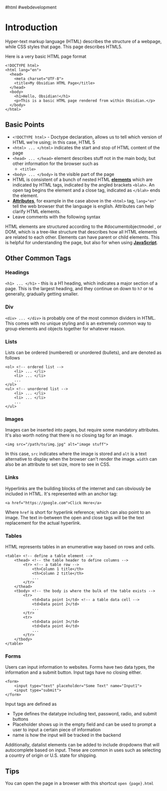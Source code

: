 #html #webdevelopment
# Introduction

Hyper-text markup language (HTML) describes the structure of a webpage, while CSS styles that page. This page describes HTML5.

Here is a very basic HTML page format

```
<!DOCTYPE html>
<html lang="en">
  <head>
    <meta charset="UTF-8">
    <title>My Obsidian HTML Page</title>
  </head>
  <body>
    <h1>Hello, Obsidian!</h1>
    <p>This is a basic HTML page rendered from within Obsidian.</p>
  </body>
</html>
```

## Basic Points

* `<!DOCTYPE html>` - Doctype declaration, allows us to tell which version of HTML we're using; in this case, HTML 5
* `<html> ... </html>` indicates the start and stop of HTML content of the page
* `<head> ... </head>` element describes stuff not in the main body, but other information for the browser such as
	* `<title>`
* `<body> ... </body>` is the visible part of the page
* HTML is consistent of a bunch of nested HTML <b><u>elements</u></b> which are indicated by HTML tags, indicated by the angled brackets `<blah>`. An open tag begins the element and a close tag, indicated as `</blah>` ends the element. 
* <b><u>Attributes</u></b>, for example in the case above in the `<html>` tag, `lang="en"` tell the web browser that the language is english. Attributes can help clarify HTML elements.
* Leave comments with the following syntax <!-- I'm a comment -->

HTML elements are structured according to the #documentobjectmodel , or DOM, which is a tree-like structure that describes how all HTML elements are related to each other. Elements can have parent or child elements. This is helpful for understanding the page, but also for when using <b><u>JavaScript</u></b>. 

## Other Common Tags

### Headings 
`<h1> ... </h1>` - this is a H1 heading, which indicates a major section of a page. This is the largest heading, and they continue on down to `h7` or `h6` generally, gradually getting smaller.

### Div
`<div> ... </div>` is probably one of the most common dividers in HTML. This comes with no unique styling and is an extremely common way to group elements and objects together for whatever reason.

### Lists
Lists can be ordered (numbered) or unordered (bullets), and are denoted as follows

```
<ol> <!-- ordered list -->
	<li> ... </li>
	<li> ... </li>
	...
</ol>
<ul> <!-- unordered list -->
	<li> ... </li>
	<li> ... </li>
	...
</ul>
```

### Images
Images can be inserted into pages, but require some mandatory attributes. It's also worth noting that there is no closing tag for an image. 

`<img src="/path/to/img.jpg" alt="image stuff">`

In this case, `src` indicates where the image is stored and `alt` is a text alternative to display when the browser can't render the image. `width` can also be an attribute to set size, more to see in CSS. 

### Links
Hyperlinks are the building blocks of the internet and can obviously be included in HTML. It's represented with an anchor tag:

`<a href="https://google.com">Click Here</a>`

Where `href` is short for hyperlink reference; which can also point to an image. The text in-between the open and close tags will be the text replacement for the actual hyperlink. 

### Tables
HTML represents tables in an enumerative way based on rows and cells.

```
<table> <!-- define a table element -->
	<thead> <!-- the table header to define columns -->
		<tr> <!-- a table row -->
			<th>Column 1 title</th>
			<th>Column 2 title</th>
			...
		</tr>
	</thead>
	<tbody> <!-- the body is where the bulk of the table exists -->
		<tr>
			<td>Data point 1</td> <!-- a table data cell -->
			<td>Data point 2</td>
			...
		</tr>
		<tr>
			<td>Data point 3</td>
			<td>Data point 4</td>
			...
		</tr>
	</tbody>
</table>
```

### Forms
Users can input information to websites. Forms have two data types, the information and a submit button. Input tags have no closing either. 

```
<form>
	<input type="text" placeholder="Some Text" name="Input1">
	<input type="submit">
</form>
```

Input tags are defined as
* Type defines the datatype including text, password, radio, and submit buttons
* Placeholder shows up in the empty field and can be used to prompt a user to input a certain piece of information
* name is how the input will be tracked in the backend

Additionally, datalist elements can be added to include dropdowns that will autocomplete based on input. These are common in uses such as selecting a country of origin or U.S. state for shipping. 

## Tips

You can open the page in a browser with this shortcut
`open {page}.html`


